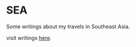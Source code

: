 # SEA
Some writings about my travels in Southeast Asia.

visit writings [here](http://ahasfura.github.io/SEA/).

